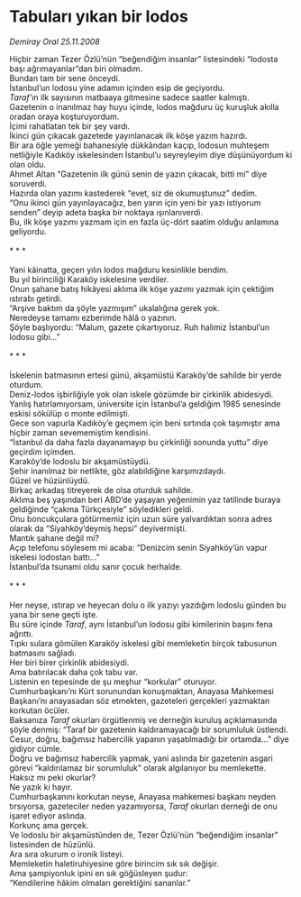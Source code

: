 # Tabuları yıkan bir lodos

*Demiray Oral 25.11.2008*

<div class="taraf_structure_2col_1zq">
<div class="margen_n">



 <p>Hiçbir zaman Tezer Özlü’nün “beğendiğim insanlar” listesindeki “lodosta başı ağrımayanlar”dan biri olmadım. <br/>Bundan tam bir sene önceydi. <br/>İstanbul’un lodosu yine adamın içinden esip de geçiyordu.<i> <br/>Taraf’</i>ın ilk sayısının matbaaya gitmesine sadece saatler kalmıştı. <br/>Gazetenin o inanılmaz hay huyu içinde, lodos mağduru üç kuruşluk akılla oradan oraya koşturuyordum. <br/>İçimi rahatlatan tek bir şey vardı. <br/>İkinci gün çıkacak gazetede yayınlanacak ilk köşe yazım hazırdı. <br/>Bir ara öğle yemeği bahanesiyle dükkândan kaçıp, lodosun muhteşem netliğiyle Kadıköy iskelesinden İstanbul’u seyreyleyim diye düşünüyordum ki olan oldu. <br/>Ahmet Altan “Gazetenin ilk günü senin de yazın çıkacak, bitti mi” diye soruverdi. <br/>Hazırda olan yazımı kastederek “evet, siz de okumuştunuz” dedim. <br/>“Onu ikinci gün yayınlayacağız, ben yarın için yeni bir yazı istiyorum senden” deyip adeta başka bir noktaya ışınlanıverdi. <br/>Bu, ilk köşe yazımı yazmam için en fazla üç-dört saatim olduğu anlamına geliyordu. <br/><br/>* * * <br/><br/>Yani kâinatta, geçen yılın lodos mağduru kesinlikle bendim. <br/>Bu yıl birinciliği Karaköy iskelesine verdiler. <br/>Onun şahane batış hikâyesi aklıma ilk köşe yazımı yazmak için çektiğim ıstırabı getirdi. <br/>“Arşive baktım da şöyle yazmışım” ukalalığına gerek yok. <br/>Neredeyse tamamı ezberimde hâlâ o yazının. <br/>Şöyle başlıyordu: “Malum, gazete çıkartıyoruz. Ruh halimiz İstanbul’un lodosu gibi...” <br/><br/>* * * <br/><br/>İskelenin batmasının ertesi günü, akşamüstü Karaköy’de sahilde bir yerde oturdum. <br/>Deniz-lodos işbirliğiyle yok olan iskele gözümde bir çirkinlik abidesiydi. <br/>Yanlış hatırlamıyorsam, üniversite için İstanbul’a geldiğim 1985 senesinde eskisi sökülüp o monte edilmişti. <br/>Gece son vapurla Kadıköy’e geçmem için beni sırtında çok taşımıştır ama hiçbir zaman sevememiştim kendisini. <br/>“İstanbul da daha fazla dayanamayıp bu çirkinliği sonunda yuttu” diye geçirdim içimden. <br/>Karaköy’de lodoslu bir akşamüstüydü. <br/>Şehir inanılmaz bir netlikte, göz alabildiğine karşımızdaydı. <br/>Güzel ve hüzünlüydü. <br/>Birkaç arkadaş titreyerek de olsa oturduk sahilde. <br/>Aklıma beş yaşından beri ABD’de yaşayan yeğenimin yaz tatilinde buraya geldiğinde “çakma Türkçesiyle” söyledikleri geldi. <br/>Onu boncukçulara götürmemiz için uzun süre yalvardıktan sonra adres olarak da “Siyahköy’deymiş hepsi” deyivermişti. <br/>Mantık şahane değil mi? <br/>Açıp telefonu söylesem mi acaba: “Denizcim senin Siyahköy’ün vapur iskelesi lodostan battı...” <br/>İstanbul’da tsunami oldu sanır çocuk herhalde. <br/><br/>* * * <br/><br/>Her neyse, ıstırap ve heyecan dolu o ilk yazıyı yazdığım lodoslu günden bu yana bir sene geçti işte. <br/>Bu süre içinde <i>Taraf</i>, aynı İstanbul’un lodosu gibi kimilerinin başını fena ağrıttı. <br/>Tıpkı sulara gömülen Karaköy iskelesi gibi memleketin birçok tabusunun batmasını sağladı. <br/>Her biri birer çirkinlik abidesiydi. <br/>Ama batırılacak daha çok tabu var. <br/>Listenin en tepesinde de şu meşhur “korkular” oturuyor. <br/>Cumhurbaşkanı’nı Kürt sorunundan konuşmaktan, Anayasa Mahkemesi Başkanı’nı anayasadan söz etmekten, gazeteleri gerçekleri yazmaktan korkutan öcüler. <br/>Baksanıza <i>Taraf</i> okurları örgütlenmiş ve derneğin kuruluş açıklamasında şöyle denmiş: “Taraf bir gazetenin kaldıramayacağı bir sorumluluk üstlendi. Cesur, doğru, bağımsız habercilik yapanın yaşatılmadığı bir ortamda...” diye gidiyor cümle. <br/>Doğru ve bağımsız habercilik yapmak, yani aslında bir gazetenin asgari görevi “kaldırılamaz bir sorumluluk” olarak algılanıyor bu memlekette. <br/>Haksız mı peki okurlar? <br/>Ne yazık ki hayır. <br/>Cumhurbaşkanını korkutan neyse, Anayasa mahkemesi başkanı neyden tırsıyorsa, gazeteciler neden yazamıyorsa, <i>Taraf </i>okurları derneği de onu işaret ediyor aslında. <br/>Korkunç ama gerçek. <br/>Ve lodoslu bir akşamüstünden de, Tezer Özlü’nün “beğendiğim insanlar” listesinden de hüzünlü. <br/>Ara sıra okurum o ironik listeyi. <br/>Memleketin haletiruhiyesine göre birincim sık sık değişir. <br/>Ama şampiyonluk ipini en sık göğüsleyen şudur: <br/>“Kendilerine hâkim olmaları gerektiğini sananlar.”</p>

<br/>


<div id="taraf_not">
</div>

</div>


</div>
